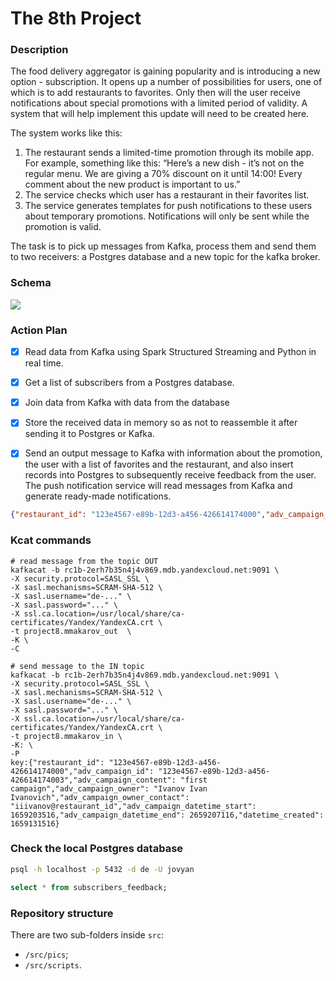# The 8th Project

### Description
The food delivery aggregator is gaining popularity and is introducing a new option - subscription. It opens up a number of possibilities for users, one of which is to add restaurants to favorites. Only then will the user receive notifications about special promotions with a limited period of validity. A system that will help implement this update will need to be created here.

The system works like this:
1. The restaurant sends a limited-time promotion through its mobile app. For example, something like this: “Here’s a new dish - it’s not on the regular menu. We are giving a 70% discount on it until 14:00! Every comment about the new product is important to us.”
2. The service checks which user has a restaurant in their favorites list.
3. The service generates templates for push notifications to these users about temporary promotions. Notifications will only be sent while the promotion is valid.

The task is to pick up messages from Kafka, process them and send them to two receivers: a Postgres database and a new topic for the kafka broker.

### Schema
![](src/pics/schema.png)

### Action Plan

- [x] Read data from Kafka using Spark Structured Streaming and Python in real time.

- [x] Get a list of subscribers from a Postgres database.

- [x] Join data from Kafka with data from the database

- [x] Store the received data in memory so as not to reassemble it after sending it to Postgres or Kafka.

- [x] Send an output message to Kafka with information about the promotion, the user with a list of favorites and the restaurant, and also insert records into Postgres to subsequently receive feedback from the user. The push notification service will read messages from Kafka and generate ready-made notifications.

```json
{"restaurant_id": "123e4567-e89b-12d3-a456-426614174000","adv_campaign_id": "123e4567-e89b-12d3-a456-426614174003","adv_campaign_content": "first campaign","adv_campaign_owner": "Ivanov Ivan Ivanovich","adv_campaign_owner_contact": "iiivanov@restaurant.ru","adv_campaign_datetime_start": 1659203516,"adv_campaign_datetime_end": 2659207116,"datetime_created": 1659131516}
```

### Kcat commands

```
# read message from the topic OUT
kafkacat -b rc1b-2erh7b35n4j4v869.mdb.yandexcloud.net:9091 \
-X security.protocol=SASL_SSL \
-X sasl.mechanisms=SCRAM-SHA-512 \
-X sasl.username="de-..." \
-X sasl.password="..." \
-X ssl.ca.location=/usr/local/share/ca-certificates/Yandex/YandexCA.crt \
-t project8.mmakarov_out  \
-K \
-C 
```

```
# send message to the IN topic
kafkacat -b rc1b-2erh7b35n4j4v869.mdb.yandexcloud.net:9091 \
-X security.protocol=SASL_SSL \
-X sasl.mechanisms=SCRAM-SHA-512 \
-X sasl.username="de-..." \
-X sasl.password="..." \
-X ssl.ca.location=/usr/local/share/ca-certificates/Yandex/YandexCA.crt \
-t project8.mmakarov_in \
-K: \
-P 
key:{"restaurant_id": "123e4567-e89b-12d3-a456-426614174000","adv_campaign_id": "123e4567-e89b-12d3-a456-426614174003","adv_campaign_content": "first campaign","adv_campaign_owner": "Ivanov Ivan Ivanovich","adv_campaign_owner_contact": "iiivanov@restaurant_id","adv_campaign_datetime_start": 1659203516,"adv_campaign_datetime_end": 2659207116,"datetime_created": 1659131516}
```

### Check the local Postgres database

```bash
psql -h localhost -p 5432 -d de -U jovyan
```

```sql
select * from subscribers_feedback;
```

### Repository structure

There are two sub-folders inside `src`:
- `/src/pics`;
- `/src/scripts`.
